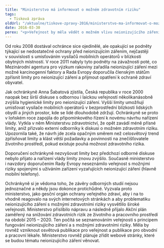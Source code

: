 ```yaml
---
title: "Ministerstvo má informovat o možném zdravotním riziku"
tags:
  - Tisková zpráva
oldUrl: "/aktualne/tiskove-zpravy-2016/ministerstvo-ma-informovat-o-moznem-zdravotnim-riziku"
date: 2016-03-30
perex: "<p>Veřejnost by měla vědět o možném vlivu neionizujícího záření na zdraví. Právě nedostatečnou komunikaci s odbornou i širší veřejností vytkla veřejná ochránkyně práv Ministerstvu zdravotnictví v souvislosti s ochranou před neionizujícím zářením.</p>"
---
```


<!-- imported from the old website -->

<p>Od roku 2008 dostával ochránce sice ojedinělé, ale opakující se podněty týkající se nedostatečné ochrany před neionizujícím zářením, nejčastěji v souvislosti s umisťováním vysílačů mobilních operátorů v blízkosti obytných místností. V roce 2011 nabyly tyto podněty na závažnosti poté, co Mezinárodní agentura pro výzkum rakoviny zařadila neionizující záření mezi možné karcinogenní faktory a Rada Evropy doporučila členským státům zpřísnit limity pro neionizující záření a přijmout opatření k ochraně zdraví obyvatel.</p> <p>Jak ochránkyně Anna Šabatová zjistila, Česká republika v roce 2000 naopak bez širší diskuse s odbornou i laickou veřejností několikanásobně zvýšila hygienické limity pro neionizující záření. Vyšší limity umožňují umisťovat vysílače mobilních operátorů v bezprostřední blízkosti lidských obydlí a jiných prostor, kde se lidé dlouhodobě zdržují. Ochránkyně se proto v loňském roce zapojila do připomínkového řízení k novému návrhu nařízení vlády. Vytkla v něm Ministerstvu zdravotnictví, že opět zavádí méně přísné limity, aniž přizvalo externí odborníky k diskusi o možném zdravotním riziku. Upozornila také, že návrh jde zcela opačným směrem než celosvětový trend zpřísňovat limity a klást větší požadavky a povinnosti na znečišťovatele životního prostředí, pokud existuje pouhá možnost zdravotního rizika.</p> <p>Doporučení ochránkyně nezvyšovat limity bez předchozí odborné diskuse nebylo přijato a nařízení vlády limity znovu zvýšilo. Současně ministerstvo i navzdory doporučením Rady Evropy neseznámilo veřejnost s možnými riziky spojenými s užíváním zařízení vyzařujících neionizující záření (hlavně mobilní telefony). </p><p> Ochránkyně si je vědoma toho, že závěry odborných studií nejsou jednoznačné a někdy jsou dokonce protichůdné. Vyzvala proto ministerstvo, jako gesční orgán ochrany veřejného zdraví, aby i na to vhodně reagovalo na svých internetových stránkách a aby problematiku neionizujícího záření s možnými zdravotními riziky vysvětlilo široké veřejnosti. Ministerstvo přislíbilo nápravu a následně přijalo Akční plán zaměřený na snižování zdravotních rizik ze životního a pracovního prostředí na období 2015 – 2020. Ten počítá se seznamováním veřejnosti s principem fungování neionizujícího záření a s možnými zdravotními riziky. Měla by rovněž vzniknout osvětová publikace pro veřejnost a publikace pro obvodní a pracovní lékaře. Ministerstvo rovněž plánuje zřídit webové stránky, které se budou tématu neionizujícího záření věnovat.</p>
